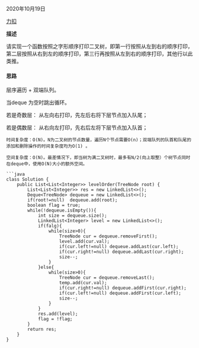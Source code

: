 2020年10月19日

[力扣](https://leetcode-cn.com/problems/cong-shang-dao-xia-da-yin-er-cha-shu-iii-lcof/submissions/)

**描述**

请实现一个函数按照之字形顺序打印二叉树，即第一行按照从左到右的顺序打印，第二层按照从右到左的顺序打印，第三行再按照从左到右的顺序打印，其他行以此类推。



#### 思路

层序遍历 + 双端队列。

当deque 为空时跳出循环。

若是奇数层： 从左向右打印，先左后右将下层节点加入队尾；

若是偶数层： 从右向左打印，先右后左将下层节点加入队首；
```
时间复杂度：O(N)。N为二叉树的节点数量，遍历N个节点需要O(n)；双端队列的队首和队尾的添加和删除操作的时间复杂度均为O(1) 。

空间复杂度：O(N)。最差情况下，即当树为满二叉树时，最多有N/2(向上取整）个树节点同时在deque中，使用O(N)大小的额外空间。

```java
class Solution {
    public List<List<Integer>> levelOrder(TreeNode root) {
        List<List<Integer>> res = new LinkedList<>();
        Deque<TreeNode> dequeue = new LinkedList<>();
        if(root!=null)  dequeue.add(root);
        boolean flag = true;
        while(!dequeue.isEmpty()){
            int size = dequeue.size();
            LinkedList<Integer> level = new LinkedList<>();
            if(falg){
                while(size>0){
                    TreeNode cur = dequeue.removeFirst();
                    level.add(cur.val);
                    if(cur.left!=null) dequeue.addLast(cur.left);
                    if(cur.right!=null) dequeue.addLast(cur.right);
                    size--;
                }
            }else{
                while(size>0){
                    TreeNode cur = dequeue.removeLast();
                    temp.add(cur.val);
                    if(cur.right!=null) dequeue.addFirst(cur.right);
                    if(cur.left!=null) dequeue.addFirst(cur.left);
                    size--;
                }
            }
            res.add(level);
            flag = !flag;
        }
        return res;
    }
}
```

